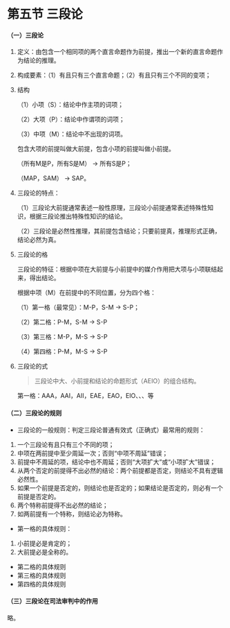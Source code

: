 # 第五节 三段论

#### （一）三段论

1. 定义：由包含一个相同项的两个直言命题作为前提，推出一个新的直言命题作为结论的推理。

2. 构成要素：（1）有且只有三个直言命题；（2）有且只有三个不同的变项；

3. 结构

   （1）小项（S）：结论中作主项的词项；

   （2）大项（P）：结论中作谓项的词项；

   （3）中项（M）：结论中不出现的词项。

   包含大项的前提叫做大前提，包含小项的前提叫做小前提。

   （所有M是P，所有S是M） ->  所有S是P；

   （MAP，SAM） -> SAP。

4. 三段论的特点：

   （1）三段论大前提通常表述一般性原理，三段论小前提通常表述特殊性知识，根据三段论推出特殊性知识的结论。

   （2）三段论是必然性推理，其前提包含结论；只要前提真，推理形式正确，结论必然为真。

5. 三段论的格

   三段论的特征：根据中项在大前提与小前提中的媒介作用把大项与小项联结起来，得出结论。

   根据中项（M）在前提中的不同位置，分为四个格：

   （1）第一格（最常见）：M-P，S-M -> S-P；

   （2）第二格：P-M，S-M -> S-P

   （3）第三格：M-P，M-S -> S-P

   （4）第四格：P-M，M-S -> S-P

6. 三段论的式

   > 三段论中大、小前提和结论的命题形式（AEIO）的组合结构。

   第一格：AAA，AAI，AII，EAE，EAO，EIO、、、等

#### （二）三段论的规则

* 三段论的一般规则：判定三段论普通有效式（正确式）最常用的规则：

1. 一个三段论有且只有三个不同的项；
2. 中项在两前提中至少周延一次；否则“中项不周延”错误；
3. 前提中不周延的项，结论中也不周延；否则“大项扩大”或“小项扩大”错误；
4. 从两个否定的前提得不出必然的结论：两个前提都是否定，则结论不具有逻辑必然性。
5. 如果一个前提是否定的，则结论也是否定的；如果结论是否定的，则必有一个前提是否定的。
6. 两个特称前提得不出必然的结论；
7. 如两前提有一个特称，则结论必为特称。

* 第一格的具体规则：

1. 小前提必是肯定的；
2. 大前提必是全称的。

* 第二格的具体规则
* 第三格的具体规则
* 第四格的具体规则

#### （三）三段论在司法审判中的作用

略。